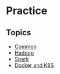 # Practice


## Topics

- [Common](common/README.md)
- [Hadoop](hadoop/README.md)
- [Spark](spark/README.md)
- [Docker and K8S](https://github.com/BigDataProcSystems/Docker)
